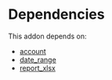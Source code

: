 # Dependencies

This addon depends on:

- [account](../../../../../oca-ocb-accounting/odoo-bringout-oca-ocb-account)
- [date_range](../../../../../oca-technical/odoo-bringout-oca-server-ux-date_range)
- [report_xlsx](../../../../../oca-report/odoo-bringout-oca-reporting-engine-report_xlsx)
